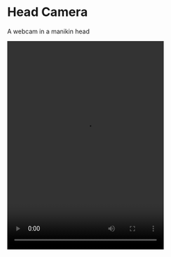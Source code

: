 Head Camera
===========

A webcam in a manikin head

<video src="https://giphy.com/gifs/cjKhzlOGoQGdE5n70s/html5" controls width="360" height="480"></video>
